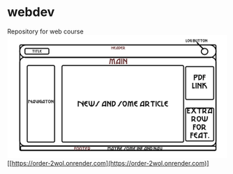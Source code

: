 # webdev
Repository for web course
![maket.png](https://github.com/DekiruDeku/webdev/blob/main/readme/maket.png)
[[https://order-2wol.onrender.com](https://order-2wol.onrender.com)]
